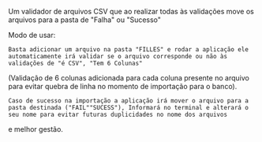 Um validador de arquivos CSV que ao realizar todas às validações move os arquivos para a pasta de "Falha" ou "Sucesso"

Modo de usar:

    Basta adicionar um arquivo na pasta "FILLES" e rodar a aplicação ele automaticamente irá validar se o arquivo corresponde ou não às validações de "é CSV", "Tem 6 Colunas"
(Validação de 6 colunas adicionada para cada coluna presente no arquivo para evitar quebra de linha no momento de importação para o banco).

    Caso de sucesso na importação a aplicação irá mover o arquivo para a pasta destinada ("FAIL""SUCESS"), Informará no terminal e alterará o seu nome para evitar futuras duplicidades no nome dos arquivos
e melhor gestão.
